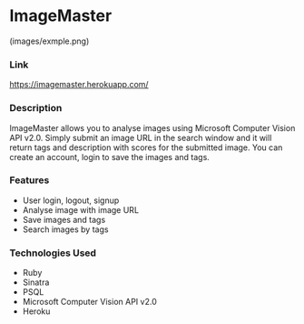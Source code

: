 # ImageMaster
(images/exmple.png)

### Link
<https://imagemaster.herokuapp.com/>

### Description
ImageMaster allows you to analyse images using Microsoft Computer Vision API v2.0. Simply submit an image URL in the search window and it will return tags and description with scores for the submitted image. 
You can create an account, login to save the images and tags. 

### Features
<ul>
<li>User login, logout, signup</li>
<li>Analyse image with image URL</li>
<li>Save images and tags</li>
<li>Search images by tags</li>
</ul>

### Technologies Used
<ul>
<li>Ruby</li>
<li>Sinatra</li>
<li>PSQL</li>
<li>Microsoft Computer Vision API v2.0</li>
<li>Heroku</li>
</ul>





